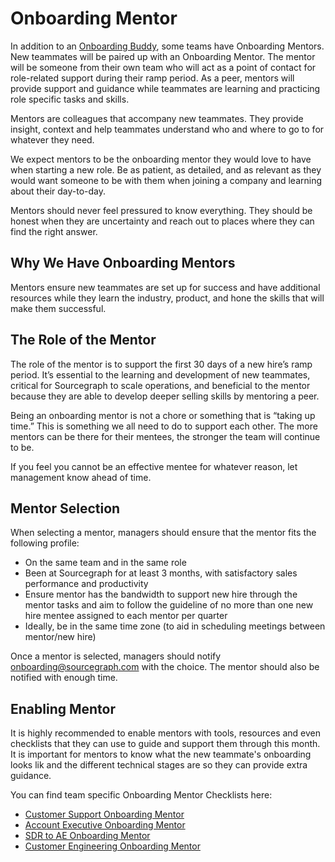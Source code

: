 # Onboarding Mentor

In addition to an [Onboarding Buddy](buddy-program.md), some teams have Onboarding Mentors. New teammates will be paired up with an Onboarding Mentor. The mentor will be someone from their own team who will act as a point of contact for role-related support during their ramp period. As a peer, mentors will provide support and guidance while teammates are learning and practicing role specific tasks and skills.

Mentors are colleagues that accompany new teammates. They provide insight, context and help teammates understand who and where to go to for whatever they need.

We expect mentors to be the onboarding mentor they would love to have when starting a new role. Be as patient, as detailed, and as relevant as they would want someone to be with them when joining a company and learning about their day-to-day.

Mentors should never feel pressured to know everything. They should be honest when they are uncertainty and reach out to places where they can find the right answer.

## Why We Have Onboarding Mentors

Mentors ensure new teammates are set up for success and have additional resources while they learn the industry, product, and hone the skills that will make them successful.

## The Role of the Mentor

The role of the mentor is to support the first 30 days of a new hire’s ramp period. It’s essential to the learning and development of new teammates, critical for Sourcegraph to scale operations, and beneficial to the mentor because they are able to develop deeper selling skills by mentoring a peer.

Being an onboarding mentor is not a chore or something that is “taking up time.” This is something we all need to do to support each other. The more mentors can be there for their mentees, the stronger the team will continue to be.

If you feel you cannot be an effective mentee for whatever reason, let management know ahead of time.

## Mentor Selection

When selecting a mentor, managers should ensure that the mentor fits the following profile:

- On the same team and in the same role
- Been at Sourcegraph for at least 3 months, with satisfactory sales performance and productivity
- Ensure mentor has the bandwidth to support new hire through the mentor tasks and aim to follow the guideline of no more than one new hire mentee assigned to each mentor per quarter
- Ideally, be in the same time zone (to aid in scheduling meetings between mentor/new hire)

Once a mentor is selected, managers should notify onboarding@sourcegraph.com with the choice. The mentor should also be notified with enough time.

## Enabling Mentor

It is highly recommended to enable mentors with tools, resources and even checklists that they can use to guide and support them through this month. It is important for mentors to know what the new teammate's onboarding looks lik and the different technical stages are so they can provide extra guidance.

You can find team specific Onboarding Mentor Checklists here:

- [Customer Support Onboarding Mentor](technical-success/support/onboarding/cs-onboard-mentor.md)
- [Account Executive Onboarding Mentor](sales/onboarding/ae-onboarding-mentor.md)
- [SDR to AE Onboarding Mentor](sales/onboarding/transition-ae-onboarding-mentor.md)
- [Customer Engineering Onboarding Mentor](technical-success/ce/onboarding/ce-onboarding-mentor.md)
